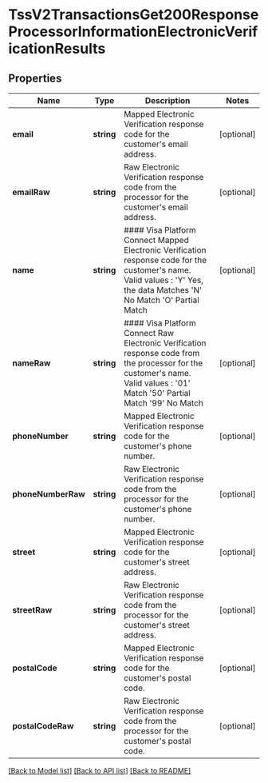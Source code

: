 # TssV2TransactionsGet200ResponseProcessorInformationElectronicVerificationResults

## Properties
Name | Type | Description | Notes
------------ | ------------- | ------------- | -------------
**email** | **string** | Mapped Electronic Verification response code for the customer&#39;s email address. | [optional] 
**emailRaw** | **string** | Raw Electronic Verification response code from the processor for the customer&#39;s email address. | [optional] 
**name** | **string** | #### Visa Platform Connect Mapped Electronic Verification response code for the customer&#39;s name.  Valid values :  &#39;Y&#39;   Yes, the data Matches &#39;N&#39;   No Match &#39;O&#39;   Partial Match | [optional] 
**nameRaw** | **string** | #### Visa Platform Connect Raw Electronic Verification response code from the processor for the customer&#39;s name.  Valid values :  &#39;01&#39;     Match &#39;50&#39;     Partial Match &#39;99&#39;     No Match | [optional] 
**phoneNumber** | **string** | Mapped Electronic Verification response code for the customer&#39;s phone number. | [optional] 
**phoneNumberRaw** | **string** | Raw Electronic Verification response code from the processor for the customer&#39;s phone number. | [optional] 
**street** | **string** | Mapped Electronic Verification response code for the customer&#39;s street address. | [optional] 
**streetRaw** | **string** | Raw Electronic Verification response code from the processor for the customer&#39;s street address. | [optional] 
**postalCode** | **string** | Mapped Electronic Verification response code for the customer&#39;s postal code. | [optional] 
**postalCodeRaw** | **string** | Raw Electronic Verification response code from the processor for the customer&#39;s postal code. | [optional] 

[[Back to Model list]](../README.md#documentation-for-models) [[Back to API list]](../README.md#documentation-for-api-endpoints) [[Back to README]](../README.md)


